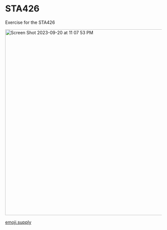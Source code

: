 # STA426
Exercise for the STA426

<img width="600" alt="Screen Shot 2023-09-20 at 11 07 53 PM" src="https://github.com/NianzhenGu/STA426/assets/145458678/71a232ff-b7de-4e5f-93c5-4618fa204b39">

[emoji.supply](https://emoji.supply/)
